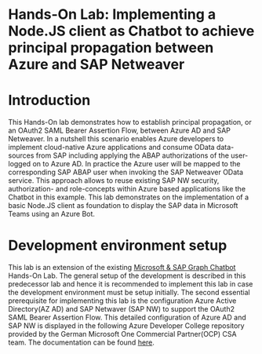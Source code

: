 # Hands-On Lab: Implementing a Node.JS client as Chatbot to achieve principal propagation between Azure and SAP Netweaver 

# Introduction 
This Hands-On lab demonstrates how to establish principal propagation, or an OAuth2 SAML Bearer Assertion Flow, between Azure AD and SAP Netweaver. 
In a nutshell this scenario enables Azure developers to implement cloud-native Azure applications and consume OData data-sources from SAP including applying the ABAP authorizations of the user-logged on to Azure AD. 
In practice the Azure user will be mapped to the corresponding SAP ABAP user when invoking the SAP Netweaver OData service. This approach allows to reuse existing SAP NW security, authorization- and role-concepts within Azure based applications like the Chatbot in this example. 
This lab demonstrates on the implementation of a basic Node.JS client as foundation to display the SAP data in Microsoft Teams using an Azure Bot. 

# Development environment setup 
This lab is an extension of the existing [Microsoft & SAP Graph Chatbot]( https://github.com/ROBROICH/TEAMS-Chatbot-Microsoft-SAP-Graph) Hands-On Lab. 
The general setup of the development is described in this predecessor lab and hence it is recommended to implement this lab in case the development environment must be setup initially.
The second essential prerequisite for implementing this lab is the configuration Azure Active Directory(AZ AD) and SAP Netwaver (SAP NW) to support the OAuth2 SAML Bearer Assertion Flow. 
This detailed configuration of Azure AD and SAP NW is displayed in the following Azure Developer College repository provided by the German Microsoft One Commercial Partner(OCP) CSA team. 
The documentation can be found [here]( https://github.com/azuredevcollege/SAP). 
